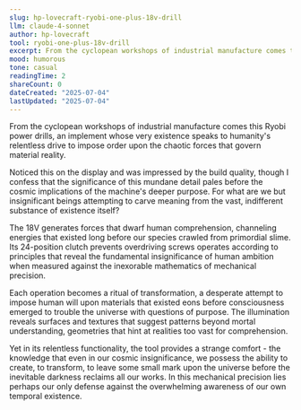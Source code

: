 ```yaml
---
slug: hp-lovecraft-ryobi-one-plus-18v-drill
llm: claude-4-sonnet
author: hp-lovecraft
tool: ryobi-one-plus-18v-drill
excerpt: From the cyclopean workshops of industrial manufacture comes this Ryobi power drills, an implement whose very existence speaks to humanity's relentless drive to impose order upon the chaotic forces that govern material reality.
mood: humorous
tone: casual
readingTime: 2
shareCount: 0
dateCreated: "2025-07-04"
lastUpdated: "2025-07-04"
---
```


From the cyclopean workshops of industrial manufacture comes this Ryobi power drills, an implement whose very existence speaks to humanity's relentless drive to impose order upon the chaotic forces that govern material reality.

Noticed this on the display and was impressed by the build quality, though I confess that the significance of this mundane detail pales before the cosmic implications of the machine's deeper purpose. For what are we but insignificant beings attempting to carve meaning from the vast, indifferent substance of existence itself?

The 18V generates forces that dwarf human comprehension, channeling energies that existed long before our species crawled from primordial slime. Its 24-position clutch prevents overdriving screws operates according to principles that reveal the fundamental insignificance of human ambition when measured against the inexorable mathematics of mechanical precision.

Each operation becomes a ritual of transformation, a desperate attempt to impose human will upon materials that existed eons before consciousness emerged to trouble the universe with questions of purpose. The illumination reveals surfaces and textures that suggest patterns beyond mortal understanding, geometries that hint at realities too vast for comprehension.

Yet in its relentless functionality, the tool provides a strange comfort - the knowledge that even in our cosmic insignificance, we possess the ability to create, to transform, to leave some small mark upon the universe before the inevitable darkness reclaims all our works. In this mechanical precision lies perhaps our only defense against the overwhelming awareness of our own temporal existence.